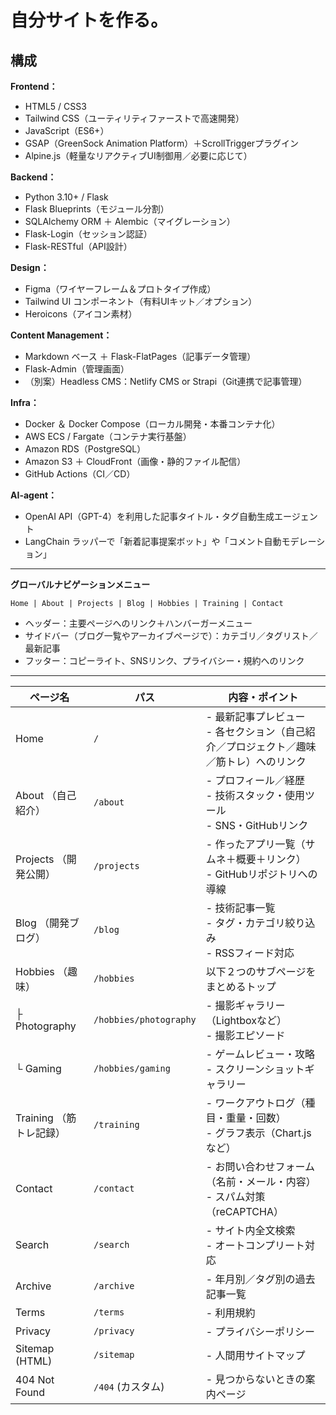 # 自分サイトを作る。

## 構成
**Frontend：**
- HTML5 / CSS3
- Tailwind CSS（ユーティリティファーストで高速開発）
- JavaScript（ES6+）
- GSAP（GreenSock Animation Platform）＋ScrollTriggerプラグイン
- Alpine.js（軽量なリアクティブUI制御用／必要に応じて）

**Backend：**
- Python 3.10+ / Flask
- Flask Blueprints（モジュール分割）
- SQLAlchemy ORM ＋ Alembic（マイグレーション）
- Flask-Login（セッション認証）
- Flask-RESTful（API設計）

**Design：**
- Figma（ワイヤーフレーム＆プロトタイプ作成）
- Tailwind UI コンポーネント（有料UIキット／オプション）
- Heroicons（アイコン素材）

**Content Management：**
- Markdown ベース ＋ Flask-FlatPages（記事データ管理）
- Flask-Admin（管理画面）
- （別案）Headless CMS：Netlify CMS or Strapi（Git連携で記事管理）

**Infra：**
- Docker ＆ Docker Compose（ローカル開発・本番コンテナ化）
- AWS ECS / Fargate（コンテナ実行基盤）
- Amazon RDS（PostgreSQL）
- Amazon S3 ＋ CloudFront（画像・静的ファイル配信）
- GitHub Actions（CI／CD）

**AI-agent：**
- OpenAI API（GPT-4）を利用した記事タイトル・タグ自動生成エージェント
- LangChain ラッパーで「新着記事提案ボット」や「コメント自動モデレーション」
---
**グローバルナビゲーションメニュー**

`Home | About | Projects | Blog | Hobbies | Training | Contact`

- ヘッダー：主要ページへのリンク＋ハンバーガーメニュー
- サイドバー（ブログ一覧やアーカイブページで）：カテゴリ／タグリスト／最新記事
- フッター：コピーライト、SNSリンク、プライバシー・規約へのリンク

---
| ページ名             | パス                     | 内容・ポイント                                          |
| ---------------- | ---------------------- | ------------------------------------------------ |
| Home             | `/`                    | - 最新記事プレビュー<br>- 各セクション（自己紹介／プロジェクト／趣味／筋トレ）へのリンク |
| About （自己紹介）     | `/about`               | - プロフィール／経歴<br>- 技術スタック・使用ツール<br>- SNS・GitHubリンク |
| Projects （開発公開）  | `/projects`            | - 作ったアプリ一覧（サムネ＋概要＋リンク）<br>- GitHubリポジトリへの導線      |
| Blog （開発ブログ）     | `/blog`                | - 技術記事一覧<br>- タグ・カテゴリ絞り込み<br>- RSSフィード対応         |
| Hobbies （趣味）     | `/hobbies`             | 以下２つのサブページをまとめるトップ                               |
| ├ Photography    | `/hobbies/photography` | - 撮影ギャラリー（Lightboxなど）<br>- 撮影エピソード               |
| └ Gaming         | `/hobbies/gaming`      | - ゲームレビュー・攻略<br>- スクリーンショットギャラリー                 |
| Training （筋トレ記録） | `/training`            | - ワークアウトログ（種目・重量・回数）<br>- グラフ表示（Chart.jsなど）      |
| Contact          | `/contact`             | - お問い合わせフォーム（名前・メール・内容）<br>- スパム対策（reCAPTCHA）    |
| Search           | `/search`              | - サイト内全文検索<br>- オートコンプリート対応                      |
| Archive          | `/archive`             | - 年月別／タグ別の過去記事一覧                                 |
| Terms            | `/terms`               | - 利用規約                                           |
| Privacy          | `/privacy`             | - プライバシーポリシー                                     |
| Sitemap (HTML)   | `/sitemap`             | - 人間用サイトマップ                                      |
| 404 Not Found    | `/404` (カスタム)          | - 見つからないときの案内ページ                                 |
